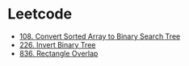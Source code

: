 # Leetcode

- [108. Convert Sorted Array to Binary Search Tree](./solved/108)
- [226. Invert Binary Tree](./solved/226)
- [836. Rectangle Overlap](./solved/836)
